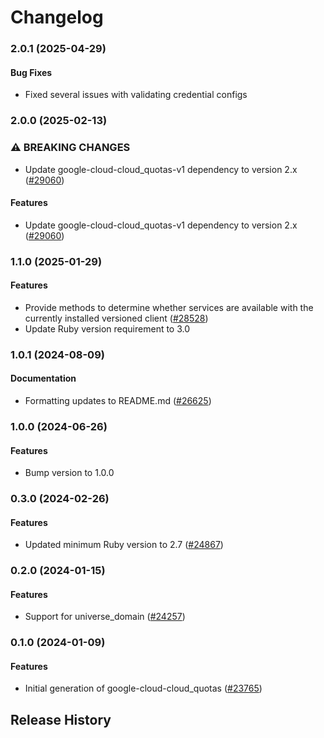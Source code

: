 # Changelog

### 2.0.1 (2025-04-29)

#### Bug Fixes

* Fixed several issues with validating credential configs 

### 2.0.0 (2025-02-13)

### ⚠ BREAKING CHANGES

* Update google-cloud-cloud_quotas-v1 dependency to version 2.x ([#29060](https://github.com/googleapis/google-cloud-ruby/issues/29060))

#### Features

* Update google-cloud-cloud_quotas-v1 dependency to version 2.x ([#29060](https://github.com/googleapis/google-cloud-ruby/issues/29060)) 

### 1.1.0 (2025-01-29)

#### Features

* Provide methods to determine whether services are available with the currently installed versioned client ([#28528](https://github.com/googleapis/google-cloud-ruby/issues/28528)) 
* Update Ruby version requirement to 3.0 

### 1.0.1 (2024-08-09)

#### Documentation

* Formatting updates to README.md ([#26625](https://github.com/googleapis/google-cloud-ruby/issues/26625)) 

### 1.0.0 (2024-06-26)

#### Features

* Bump version to 1.0.0 

### 0.3.0 (2024-02-26)

#### Features

* Updated minimum Ruby version to 2.7 ([#24867](https://github.com/googleapis/google-cloud-ruby/issues/24867)) 

### 0.2.0 (2024-01-15)

#### Features

* Support for universe_domain ([#24257](https://github.com/googleapis/google-cloud-ruby/issues/24257)) 

### 0.1.0 (2024-01-09)

#### Features

* Initial generation of google-cloud-cloud_quotas ([#23765](https://github.com/googleapis/google-cloud-ruby/issues/23765)) 

## Release History
